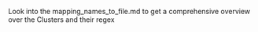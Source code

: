 Look into the mapping_names_to_file.md to get a comprehensive overview over the Clusters and their regex